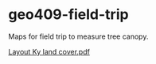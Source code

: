 # geo409-field-trip
Maps for field trip to measure tree canopy.

[Layout Ky land cover.pdf](https://github.com/user-attachments/files/19274708/Layout.Ky.land.cover.pdf)
